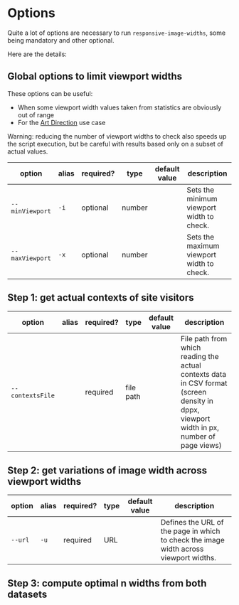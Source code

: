# Options

Quite a lot of options are necessary to run `responsive-image-widths`, some being mandatory and other optional.

Here are the details:

## Global options to limit viewport widths

These options can be useful:

- When some viewport width values taken from statistics are obviously out of range
- For the [Art Direction](/responsive-image-widths/art-direction.html) use case

<aside class="warning">
Warning: reducing the number of viewport widths to check also speeds up the script execution, but be careful with results based only on a subset of actual values.
</aside>

|option|alias|required?|type|default value|description|
|------|-----|---------|----|-------------|-----------|
|`--minViewport`|`-i`|optional|number| |Sets the minimum viewport width to check.|
|`--maxViewport`|`-x`|optional|number| |Sets the maximum viewport width to check.|

## Step 1: get actual contexts of site visitors

|option|alias|required?|type|default value|description|
|------|-----|---------|----|-------------|-----------|
|`--contextsFile `| |required|file path| |File path from which reading the actual contexts data in CSV format (screen density in dppx, viewport width in px, number of page views)|

## Step 2: get variations of image width across viewport widths

|option|alias|required?|type|default value|description|
|------|-----|---------|----|-------------|-----------|
|`--url`|`-u`|required|URL| |Defines the URL of the page in which to check the image width across viewport widths.|

## Step 3: compute optimal n widths from both datasets

